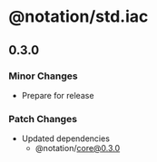 # @notation/std.iac

## 0.3.0

### Minor Changes

- Prepare for release

### Patch Changes

- Updated dependencies
  - @notation/core@0.3.0
